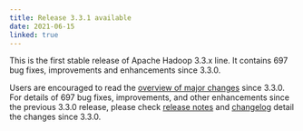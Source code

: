 ```yaml
---
title: Release 3.3.1 available
date: 2021-06-15
linked: true
---
```

<!---
  Licensed under the Apache License, Version 2.0 (the "License");
  you may not use this file except in compliance with the License.
  You may obtain a copy of the License at

   http://www.apache.org/licenses/LICENSE-2.0

  Unless required by applicable law or agreed to in writing, software
  distributed under the License is distributed on an "AS IS" BASIS,
  WITHOUT WARRANTIES OR CONDITIONS OF ANY KIND, either express or implied.
  See the License for the specific language governing permissions and
  limitations under the License. See accompanying LICENSE file.
-->

This is the first stable release of Apache Hadoop 3.3.x line. It contains 697 bug fixes, improvements and enhancements since 3.3.0.

Users are encouraged to read the [overview of major changes][1] since 3.3.0.
For details of 697 bug fixes, improvements, and other enhancements since the previous 3.3.0 release, 
please check [release notes][2] and [changelog][3] 
 detail the changes since 3.3.0.

[1]: /docs/r3.3.1/index.html
[2]: http://hadoop.apache.org/docs/r3.3.1/hadoop-project-dist/hadoop-common/release/3.3.1/RELEASENOTES.3.3.1.html
[3]: http://hadoop.apache.org/docs/r3.3.1/hadoop-project-dist/hadoop-common/release/3.3.1/CHANGES.3.3.1.html

